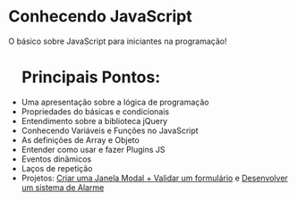 # Conhecendo JavaScript 
 O básico sobre JavaScript para iniciantes na programação!

 <ul>
 	<h1>Principais Pontos:</h1>
 	<li>Uma apresentação sobre a lógica de programação</li>
 	<li>Propriedades do básicas e condicionais</li>
 	<li>Entendimento sobre a biblioteca jQuery</li>
 	<li>Conhecendo Variáveis e Funções no JavaScript</li>
 	<li>As definições de Array e Objeto</li>
 	<li>Entender como usar e fazer Plugins JS</li>
 	<li>Eventos dinâmicos</li>
 	<li>Laços de repetição</li>
 	<li>Projetos: <a href="https://github.com/Shellyda/Basico-JavaScript/blob/main/1-%20JavaScript%20e%20L%C3%B3gica%20de%20Programa%C3%A7%C3%A3o/Introdu%C3%A7%C3%A3o%20a%20JS/Segundo%20passo/JQuery%20-%20Uma%20biblioteca%20do%20JS/Dominando%20JQuery/9-%20Criando%20uma%20janela%20modal%20e%20validando%20um%20formul%C3%A1rio.html">Criar uma Janela Modal + Validar um formulário</a> e <a href="https://github.com/Shellyda/Basico-JavaScript/tree/main/1-%20JavaScript%20e%20L%C3%B3gica%20de%20Programa%C3%A7%C3%A3o/Testes%20com%20o%20c%C3%B3digo%20JS/Alarme%20com%20JS">Desenvolver um sistema de Alarme</a></li>
 </ul>
